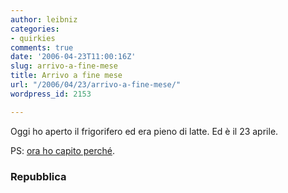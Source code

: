 ```yaml
---
author: leibniz
categories:
- quirkies
comments: true
date: '2006-04-23T11:00:16Z'
slug: arrivo-a-fine-mese
title: Arrivo a fine mese
url: "/2006/04/23/arrivo-a-fine-mese/"
wordpress_id: 2153

---
```

Oggi ho aperto il frigorifero ed era pieno di latte. Ed è il 23 aprile.

PS: [ora ho capito perché](https://www.repubblica.it/interstitial/interstitial538409.html).


### Repubblica
